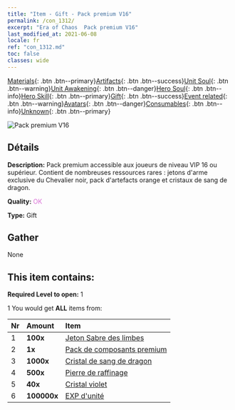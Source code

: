 ```yaml
---
title: "Item - Gift - Pack premium V16"
permalink: /con_1312/
excerpt: "Era of Chaos  Pack premium V16"
last_modified_at: 2021-06-08
locale: fr
ref: "con_1312.md"
toc: false
classes: wide
---
```

 [Materials](/ItemsFR/){: .btn .btn--primary}[Artifacts](/ItemsFR/Artifacts/){: .btn .btn--success}[Unit Soul](/ItemsFR/UnitSoul/){: .btn .btn--warning}[Unit Awakening](/ItemsFR/UnitAwakening/){: .btn .btn--danger}[Hero Soul](/ItemsFR/HeroSoul/){: .btn .btn--info}[Hero Skill](/ItemsFR/HeroSkill/){: .btn .btn--primary}[Gift](/ItemsFR/Gift/){: .btn .btn--success}[Event related](/ItemsFR/Events/){: .btn .btn--warning}[Avatars](/ItemsFR/Avatars/){: .btn .btn--danger}[Consumables](/ItemsFR/Consumables/){: .btn .btn--info}[Unknown](/ItemsFR/Unknown/){: .btn .btn--primary}

 ![Pack premium V16](/images/t/i_905001.png)

## Détails
 **Description:** Pack premium accessible aux joueurs de niveau VIP 16 ou supérieur. Contient de nombreuses ressources rares : jetons d'arme exclusive du Chevalier noir, pack d'artefacts orange et cristaux de sang de dragon.

 **Quality:** <span style="color: #DA70D6">OK</span>

 **Type:** Gift

## Gather

  None

## This item contains:

 **Required Level to open:** 1

 1 You would get **ALL** items  from:

  | Nr | Amount |     Item    |
  |:---|:-------|:------------|
  | 1 |  **100x** | [Jeton Sabre des limbes](/ItemsFR/con_979/) |  | 
  | 2 |  **1x** | [Pack de composants premium](/ItemsFR/con_1363/) |  | 
  | 3 |  **1000x** | [Cristal de sang de dragon](/ItemsFR/con_879/) |  | 
  | 4 |  **500x** | [Pierre de raffinage](/ItemsFR/con_814/) |  | 
  | 5 |  **40x** | [Cristal violet](/ItemsFR/con_720/) |  | 
  | 6 |  **100000x** | [EXP d'unité](/ItemsFR/con_902/) |  | 
